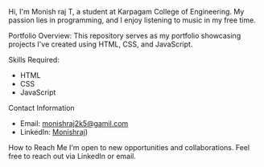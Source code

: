 Hi, I'm Monish raj T, a student at Karpagam College of Engineering. My passion lies in programming, and I enjoy listening to music in my free time.

Portfolio Overview:
This repository serves as my portfolio showcasing projects I've created using HTML, CSS, and JavaScript.

Skills Required:
- HTML
- CSS
- JavaScript

Contact Information
- Email: monishraj2k5@gamil.com
- LinkedIn: [Monishraj](https://www.linkedin.com/in/monish-raj-t/))

How to Reach Me
I'm open to new opportunities and collaborations. Feel free to reach out via LinkedIn or email.
